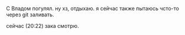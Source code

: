 С Владом погулял. ну хз, отдыхаю. я сейчас также пытаюсь чсто-то через git заливать.

сейчас (20:22) зака смотрю.

